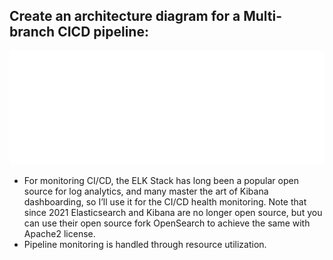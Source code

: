 Create an architecture diagram for a Multi-branch CICD pipeline:
----------------------------------------------------------------
![Preview](Q2.png)
* For monitoring CI/CD, the ELK Stack has long been a popular open source for log analytics, and many master the art of Kibana dashboarding, so I’ll use it for the CI/CD health monitoring. Note that since 2021 Elasticsearch and Kibana are no longer open source, but you can use their open source fork OpenSearch to achieve the same with Apache2 license.
* Pipeline monitoring is handled through resource utilization.